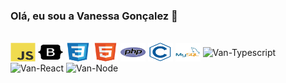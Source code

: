 ### Olá, eu sou a Vanessa Gonçalez 👋


<div style="display: inline_block"><br>

  <img align="center" alt="Van-Js" height="30" width="40" src="https://github.com/devicons/devicon/blob/master/icons/javascript/javascript-original.svg">
  <img align="center" alt="Van-Bs" height="30" width="40" src="https://github.com/devicons/devicon/blob/master/icons/bootstrap/bootstrap-plain.svg">
  <img align="center" alt="Van-CSS" height="30" width="40" src="https://raw.githubusercontent.com/devicons/devicon/master/icons/css3/css3-original.svg">
  <img align="center" alt="Van-HTML" height="30" width="40" src="https://raw.githubusercontent.com/devicons/devicon/master/icons/html5/html5-original.svg">
  <img align="center" alt="Van-PHP" height="30" width="40" src="https://github.com/devicons/devicon/blob/master/icons/php/php-original.svg"> 
     <img align="center" alt="Van-C" height="30" width="40" src="https://github.com/devicons/devicon/blob/master/icons/c/c-line.svg">
  <img align="center" alt="Van-Mysql" height="30" width="40" src="https://github.com/devicons/devicon/blob/master/icons/mysql/mysql-original-wordmark.svg">
 <img align="center" alt="Van-Typescript" height="30" src="https://user-images.githubusercontent.com/82785772/147567363-bf194063-db33-456d-8d86-29b3d8bd6295.png">
 <img align="center" alt="Van-React" height="30" src="https://user-images.githubusercontent.com/82785772/147567462-cca4c8b2-779c-4725-ba8f-c9fd15b1be70.png">
<img align="center" alt="Van-Node" height="30"  src="https://user-images.githubusercontent.com/82785772/147567603-dc327272-b684-4dc5-b880-6ccbe7752098.png">


</div>
  
  ##

